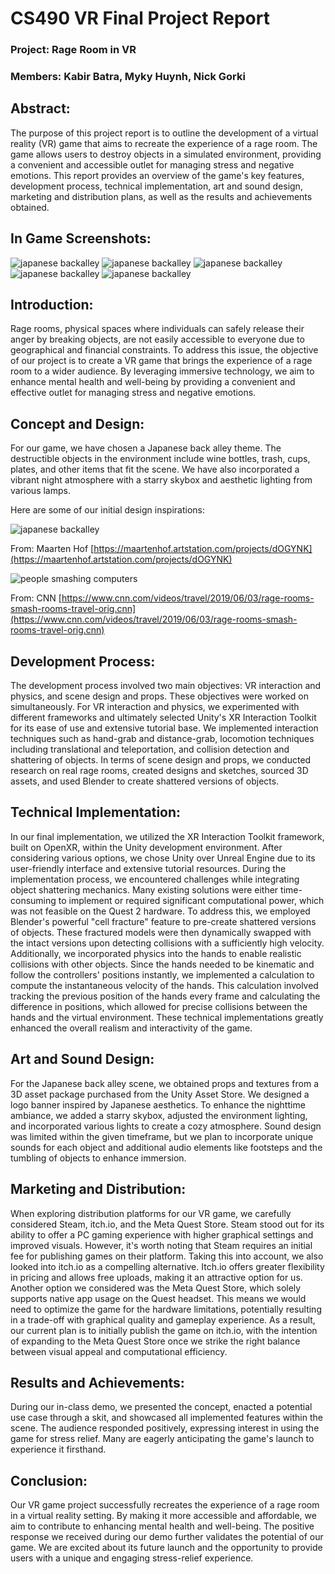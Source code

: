 
# CS490 VR Final Project Report

### Project: Rage Room in VR

### Members: Kabir Batra, Myky Huynh, Nick Gorki

## Abstract:

The purpose of this project report is to outline the development of a virtual reality (VR) game that aims to recreate the experience of a rage room. The game allows users to destroy objects in a simulated environment, providing a convenient and accessible outlet for managing stress and negative emotions. This report provides an overview of the game's key features, development process, technical implementation, art and sound design, marketing and distribution plans, as well as the results and achievements obtained.

## In Game Screenshots:
![japanese backalley](Screenshots/OculusScreenshot1697083686.jpeg)
![japanese backalley](Screenshots/OculusScreenshot1697083764.jpeg)
![japanese backalley](Screenshots/OculusScreenshot1697083855.jpeg)
![japanese backalley](Screenshots/OculusScreenshot1697083900.jpeg)
![japanese backalley](Screenshots/OculusScreenshot1697083934.jpeg)

## Introduction:

Rage rooms, physical spaces where individuals can safely release their anger by breaking objects, are not easily accessible to everyone due to geographical and financial constraints. To address this issue, the objective of our project is to create a VR game that brings the experience of a rage room to a wider audience. By leveraging immersive technology, we aim to enhance mental health and well-being by providing a convenient and effective outlet for managing stress and negative emotions.

## Concept and Design:

For our game, we have chosen a Japanese back alley theme. The destructible objects in the environment include wine bottles, trash, cups, plates, and other items that fit the scene. We have also incorporated a vibrant night atmosphere with a starry skybox and aesthetic lighting from various lamps.

Here are some of our initial design inspirations:

![japanese backalley](https://cdnb.artstation.com/p/assets/images/images/017/553/457/large/maarten-hof-backalley-mainshot.jpg?1556466110)


From: Maarten Hof [https://maartenhof.artstation.com/projects/dOGYNK](https://maartenhof.artstation.com/projects/dOGYNK)


![people smashing computers](https://media.cnn.com/api/v1/images/stellar/prod/190531170518-01-rage-rooms-scsmash5.jpg?q=w_4032,h_3024,x_0,y_0,c_fill)


From: CNN [https://www.cnn.com/videos/travel/2019/06/03/rage-rooms-smash-rooms-travel-orig.cnn](https://www.cnn.com/videos/travel/2019/06/03/rage-rooms-smash-rooms-travel-orig.cnn)

## Development Process:

The development process involved two main objectives: VR interaction and physics, and scene design and props. These objectives were worked on simultaneously. For VR interaction and physics, we experimented with different frameworks and ultimately selected Unity's XR Interaction Toolkit for its ease of use and extensive tutorial base. We implemented interaction techniques such as hand-grab and distance-grab, locomotion techniques including translational and teleportation, and collision detection and shattering of objects. In terms of scene design and props, we conducted research on real rage rooms, created designs and sketches, sourced 3D assets, and used Blender to create shattered versions of objects.

## Technical Implementation:

In our final implementation, we utilized the XR Interaction Toolkit framework, built on OpenXR, within the Unity development environment. After considering various options, we chose Unity over Unreal Engine due to its user-friendly interface and extensive tutorial resources. During the implementation process, we encountered challenges while integrating object shattering mechanics. Many existing solutions were either time-consuming to implement or required significant computational power, which was not feasible on the Quest 2 hardware. To address this, we employed Blender's powerful "cell fracture" feature to pre-create shattered versions of objects. These fractured models were then dynamically swapped with the intact versions upon detecting collisions with a sufficiently high velocity. Additionally, we incorporated physics into the hands to enable realistic collisions with other objects. Since the hands needed to be kinematic and follow the controllers' positions instantly, we implemented a calculation to compute the instantaneous velocity of the hands. This calculation involved tracking the previous position of the hands every frame and calculating the difference in positions, which allowed for precise collisions between the hands and the virtual environment. These technical implementations greatly enhanced the overall realism and interactivity of the game.

## Art and Sound Design:

For the Japanese back alley scene, we obtained props and textures from a 3D asset package purchased from the Unity Asset Store. We designed a logo banner inspired by Japanese aesthetics. To enhance the nighttime ambiance, we added a starry skybox, adjusted the environment lighting, and incorporated various lights to create a cozy atmosphere. Sound design was limited within the given timeframe, but we plan to incorporate unique sounds for each object and additional audio elements like footsteps and the tumbling of objects to enhance immersion.

## Marketing and Distribution:

When exploring distribution platforms for our VR game, we carefully considered Steam, itch.io, and the Meta Quest Store. Steam stood out for its ability to offer a PC gaming experience with higher graphical settings and improved visuals. However, it's worth noting that Steam requires an initial fee for publishing games on their platform. Taking this into account, we also looked into itch.io as a compelling alternative. Itch.io offers greater flexibility in pricing and allows free uploads, making it an attractive option for us. Another option we considered was the Meta Quest Store, which solely supports native app usage on the Quest headset. This means we would need to optimize the game for the hardware limitations, potentially resulting in a trade-off with graphical quality and gameplay experience. As a result, our current plan is to initially publish the game on itch.io, with the intention of expanding to the Meta Quest Store once we strike the right balance between visual appeal and computational efficiency.

## Results and Achievements:

During our in-class demo, we presented the concept, enacted a potential use case through a skit, and showcased all implemented features within the scene. The audience responded positively, expressing interest in using the game for stress relief. Many are eagerly anticipating the game's launch to experience it firsthand.

## Conclusion:

Our VR game project successfully recreates the experience of a rage room in a virtual reality setting. By making it more accessible and affordable, we aim to contribute to enhancing mental health and well-being. The positive response we received during our demo further validates the potential of our game. We are excited about its future launch and the opportunity to provide users with a unique and engaging stress-relief experience.
